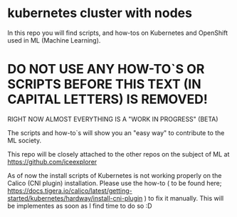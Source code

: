 # kubernetes cluster with nodes
In this repo you will find scripts, and how-tos on Kubernetes and OpenShift used in ML (Machine Learning).

# DO NOT USE ANY HOW-TO`S OR SCRIPTS BEFORE THIS TEXT (IN CAPITAL LETTERS) IS REMOVED! 
RIGHT NOW ALMOST EVERYTHING IS A "WORK IN PROGRESS" (BETA)

The scripts and how-to`s will show you an "easy way" to contribute to the ML society.

This repo will be closely attached to the other repos on the subject of ML at https://github.com/iceexplorer

As of now the install scripts of Kubernetes is not working properly on the Calico (CNI plugin) installation. Please use the how-to ( to be found here; https://docs.tigera.io/calico/latest/getting-started/kubernetes/hardway/install-cni-plugin ) to fix it manually. This will be implementes as soon as I find time to do so :D
